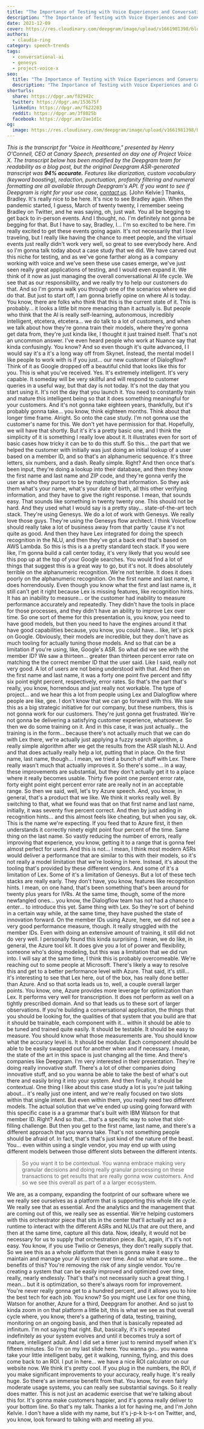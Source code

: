 ```yaml
---
title: "The Importance of Testing with Voice Experiences and Conversational AI - John Kelvie, CEO, Bespoken - Project Voice X"
description: "The Importance of Testing with Voice Experiences and Conversational AI presented by John Kelvie, CEO of Bespoken, presented on day one of Project Voice X. "
date: 2021-12-09
cover: https://res.cloudinary.com/deepgram/image/upload/v1661981398/blog/the-importance-of-testing-with-voice-experiences-and-conversational-ai-john-kelvie-ceo-bespoken-project-voice-x/proj-voice-x-session-john-kelvie-blog-thumb-554x22.png
authors:
  - claudia-ring
category: speech-trends
tags:
  - conversational-ai
  - genesys
  - project-voice-x
seo:
  title: "The Importance of Testing with Voice Experiences and Conversational AI - John Kelvie, CEO, Bespoken - Project Voice X"
  description: "The Importance of Testing with Voice Experiences and Conversational AI presented by John Kelvie, CEO of Bespoken, presented on day one of Project Voice X. "
shorturls:
  share: https://dpgr.am/f82942c
  twitter: https://dpgr.am/153675f
  linkedin: https://dpgr.am/f622203
  reddit: https://dpgr.am/3f8025b
  facebook: https://dpgr.am/2ae1d1c
og:
  image: https://res.cloudinary.com/deepgram/image/upload/v1661981398/blog/the-importance-of-testing-with-voice-experiences-and-conversational-ai-john-kelvie-ceo-bespoken-project-voice-x/proj-voice-x-session-john-kelvie-blog-thumb-554x22.png
---
```


_This is the transcript for "Voice in Healthcare," presented by Henry O'Connell, CEO at Canary Speech, presented on day one of Project Voice X._ _The transcript below has been modified by the Deepgram team for readability as a blog post, but the original Deepgram ASR-generated transcript was **94% accurate.**  Features like diarization, custom vocabulary (keyword boosting), redaction, punctuation, profanity filtering and numeral formatting are all available through Deepgram's API.  If you want to see if Deepgram is right for your use case, [contact us](https://deepgram.com/contact-us/)._ [John Kelvie:] Thanks, Bradley. It's really nice to be here. It's nice to see Bradley again. When the pandemic started, I guess, March of twenty twenty, I remember seeing Bradley on Twitter, and he was saying, oh, just wait. You all be begging to get back to in-person events. And I thought, no. I'm definitely not gonna be begging for that. But I have to say, Bradley, I... I'm so excited to be here. I'm really excited to get these events going again. It's not necessarily that I love traveling, but I really like having the chance to meet people, and the virtual events just really didn't work very well, so great to see everybody here. And so I'm gonna talk today about a case study that we did. We have carved out this niche for testing, and as we've gone farther along as a company working with voice and we've seen these use cases emerge, we've just seen really great applications of testing, and I would even expand it. We think of it now as just managing the overall conversational AI life cycle. We see that as our responsibility, and we really try to help our customers do that. And so I'm gonna walk you through one of the scenarios where we did do that. But just to start off, I am gonna briefly opine on where AI is today. You know, there are folks who think that this is the current state of it. This is probably... it looks a little bit more menacing than it actually is. But people who think that the AI is really self-learning, autonomous, incredibly intelligent, etcetera, etcetera... we do talk to a lot of customers, and when we talk about how they're gonna train their models, where they're gonna get data from, they're just kinda like, I thought it just trained itself. That's not an uncommon answer. I've even heard people who work at Nuance say that kinda confusingly. You know? And so even though it's quite advanced, I I would say it's a it's a long way off from Skynet. Instead, the mental model I like people to work with is if you just... our new customer of Dialogflow? Think of it as Google dropped off a beautiful child that looks like this for you. This is what you've received. Yes. It's extremely intelligent. It's very capable. It someday will be very skillful and will respond to customer queries in a useful way, but that day is not today. It's not the day that you start using it. It's not the day that you launch it. You need to constantly train and mature this intelligent being so that it does something meaningful for your customers. And it's not gonna take eighteen years, thankfully, but it's probably gonna take... you know, think eighteen months. Think about that longer time frame. Alright. So onto the case study. I'm not gonna use the customer's name for this. We don't yet have permission for that. Hopefully, we will have that shortly. But it's it's a pretty basic one, and I think the simplicity of it is something I really love about it. It illustrates even for sort of basic cases how tricky it can be to do this stuff. So this... the part that we helped the customer with initially was just doing an initial lookup of a user based on a member ID, and so that's an alphanumeric sequence. It's three letters, six numbers, and a dash. Really simple. Right? And then once that's been input, they're doing a lookup into their database, and then they know the first name and last name and ZIP code, and they're gonna verify the user as who they purport to be by matching that information. So they ask them what's your name, what's your date of birth, all this other verifying information, and they have to give the right response. I mean, that sounds easy. That sounds like something in twenty twenty one. This should not be hard. And they used what I would say is a pretty stay... state-of-the-art tech stack. They're using Genesys. We do a lot of work with Genesys. We really love those guys. They're using the Genesys flow architect. I think Voiceflow should really take a lot of business away from that partly 'cause it's not quite as good. And then they have Lex integrated for doing the speech recognition in the NLU, and then they've got a back end that's based on AWS Lambda. So this is this is a a pretty standard tech stack. If you were like, I'm gonna build a call center today, it's very likely that you would see this pop up at the top of your Google searches. You would find a lot of things that suggest this is a great way to go, but it's not. It does absolutely terrible on the alphanumeric recognition. We're not terrible. It does it does poorly on the alphanumeric recognition. On the first name and last name, it does horrendously. Even though you know what the first and last name is, it still can't get it right because Lex is missing features, like recognition hints. It has an inability to measure... or the customer had inability to measure performance accurately and repeatedly. They didn't have the tools in place for those processes, and they didn't have an ability to improve Lex over time. So one sort of theme for this presentation is, you know, you need to have good models, but then you need to have the engines around it that have good capabilities because, you know, you could have... like, let's pick on Google. Obviously, their models are incredible, but they don't have as much tooling for actually tuning those models. And so that can be a limitation if you're using, like, Google's ASR. So what did we see with the member ID? We saw a thirteen... greater than thirteen percent error rate on matching the the correct member ID that the user said. Like I said, really not very good. A lot of users are not being understood with that. And then on the first name and last name, it was a forty one point five percent and fifty six point eight percent, respectively, error rates. So that's the part that's really, you know, horrendous and just really not workable. The type of project... and we hear this a lot from people using Lex and Dialogflow where people are like, gee. I don't know that we can go forward with this. We saw this as a big strategic initiative for our company, but these numbers, this is not gonna work for our customers. They're just gonna get frustrated. We're not gonna be delivering a satisfying customer experience, whatsoever. So then we do some training on it. And in this case, it was just actually... the training is in the form... because there's not actually much that we can do with Lex there, we're actually just applying a fuzzy search algorithm, a really simple algorithm after we get the results from the ASR slash NLU. And and that does actually really help a lot, putting that in place. On the first name, last name, though... I mean, we tried a bunch of stuff with Lex. There really wasn't much that actually improves it. So there's some... in a way, these improvements are substantial, but they don't actually get it to a place where it really becomes usable. Thirty five point one percent error rate, forty eight point eight percent error rate are really not in an acceptable range. So then we said, well, let's try Azure speech. And, you know, in general, that's a product that we like. We think it works really well. By switching to that, what we found was that on that first name and last name, initially, it was seventy five percent correct. And then by just adding in recognition hints... and this almost feels like cheating, but when you say, ok. This is the name we're expecting. If you feed that to Azure first, it then understands it correctly ninety eight point four percent of the time. Same thing on the last name. So vastly reducing the number of errors, really improving that experience, you know, getting it to a range that is gonna feel almost perfect for users. And this is not... I mean, I think most modern ASRs would deliver a performance that are similar to this with their models, so it's not really a model limitation that we're looking in here. Instead, it's about the tooling that's provided by these different vendors. And some of it's a limitation of Lex. Some of it's a limitation of Genesys. But a lot of these tech stacks are really early. They don't have, you know, features like recognition hints. I mean, on one hand, that's been something that's been around for twenty plus years for IVRs. At the same time, though, some of the more newfangled ones... you know, the Dialogflow team has not had a chance to enter... to introduce this yet. Same thing with Lex. So they're sort of behind in a certain way while, at the same time, they have pushed the state of innovation forward. On the member IDs using Azure, here, we did not see a very good performance measure, though. It really struggled with the member IDs. Even with doing an extensive amount of training, it still did not do very well. I personally found this kinda surprising. I mean, we do like, in general, the Azure tool kit. It does give you a lot of power and flexibility, someone who's doing modeling, but this was a limitation that we did run into. I will say at the same time, I think this is probably overcomeable. We're reaching out to some people at Microsoft. There's likely a way to resolve this and get to a better performance level with Azure. That said, it's still... it's interesting to see that Lex here, out of the box, has really done better than Azure. And so that sorta leads us to, well, a couple overall larger points. You know, one, Azure provides more leverage for optimization than Lex. It performs very well for transcription. It does not perform as well on a tightly prescribed domain. And so that leads us to these sort of larger observations. If you're building a conversational application, the things that you should be looking for, the qualities of that system that you build are that it should be trainable, each component with it... within it should be able to be tuned and trained quite easily. It should be testable. It should be easy to measure. You should know what those measurements are. You should know what the accuracy level is. It should be modular. Each component should be able to be easily swapped out for another when and if necessary. I mean, the state of the art in this space is just changing all the time. And there's companies like Deepgram. I'm very interested in their presentation. They're doing really innovative stuff. There's a lot of other companies doing innovative stuff, and so you wanna be able to take the best of what's out there and easily bring it into your system. And then finally, it should be contextual. One thing I like about this case study a lot is you're just talking about... it's really just one intent, and we're really focused on two slots within that single intent. But even within them, you really need two different models. The actual solution that we've ended up using going forward with this specific case is a a grammar that's built with IBM Watson for that member ID. Right? And so that... that's a specific way to solve that slot-filling challenge. But then you get to the first name, last name, and there's a different approach that you wanna take. That's not something people should be afraid of. In fact, that's that's just kind of the nature of the beast. You... even within using a single vendor, you may end up with using different models between those different slots between the different intents.

> So you want it to be contextual. You wanna embrace making very granular decisions and doing really granular processing on these transactions to get results that are really gonna wow customers. And so we see this overall as part of a a larger ecosystem.

We are, as a company, expanding the footprint of our software where we we really see ourselves as a platform that is supporting this whole life cycle. We really see that as essential. And the analytics and the management that are coming out of this, we really see as essential. We're helping customers with this orchestrator piece that sits in the center that'll actually act as a runtime to interact with the different ASRs and NLUs that are out there, and then at the same time, capture all this data. Now, ideally, it would not be necessary for us to supply that orchestration piece. But, again, it's it's not easy. You know, if you use Twilio or Genesys, they don't really supply that. So we see this as a whole platform that then is gonna make it easy to maintain and manage your AI system over time. And so what are some... the benefits of this? You're removing the risk of any single vendor. You're creating a system that can be easily improved and optimized over time, really, nearly endlessly. That's that's not necessarily such a great thing. I mean... but it is optimization, so there's always room for improvement. You're never really gonna get to a hundred percent, and it allows you to hire the best tech for each job. You know? So you might use Lex for one thing, Watson for another, Azure for a third, Deepgram for another. And so just to kinda zoom in on that platform a little bit, this is what we see as that overall cycle where, you know, there's a gathering of data, testing, training, monitoring on an ongoing basis, and then that is basically repeated ad infinitum. I'm not saying that right. But, basically, it's it's repeated indefinitely as your system evolves and until it becomes truly a sort of mature, intelligent adult. And I did set a timer just to remind myself when it's fifteen minutes. So I'm on my last slide here. You wanna go... you wanna take your little intelligent baby, get it walking, running, flying, and this does come back to an ROI. I put in here... we have a nice ROI calculator on our website now. We think it's pretty cool. If you plug in the numbers, the ROI, if you make significant improvements to your accuracy, really huge. It's really huge. So there's an immense benefit from that. You know, for even fairly moderate usage systems, you can really see substantial savings. So it really does matter. This is not just an academic exercise that we're talking about this for. It's gonna make customers happier, and it's gonna really deliver to your bottom line. So that's my talk. Thanks a lot for having me, and I'm John Kelvie. I don't have a slide with my name, but it's j-p-k b-s-t on Twitter, and, you know, look forward to talking with and meeting all you.
